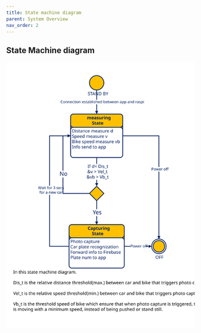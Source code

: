 ```yaml
---
title: State machine diagram
parent: System Overview
nav_order: 2
---
```


## State Machine diagram

<p align="center">
  <img src="../images/state_machine_diagram.svg" width="600">
  <br>      
</p>
<br><br><br />
